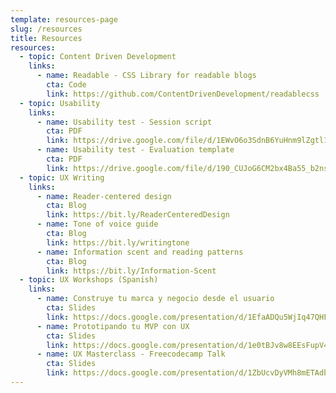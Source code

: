 ```yaml
---
template: resources-page
slug: /resources
title: Resources
resources:
  - topic: Content Driven Development
    links:
      - name: Readable - CSS Library for readable blogs
        cta: Code
        link: https://github.com/ContentDrivenDevelopment/readablecss
  - topic: Usability
    links:
      - name: Usability test - Session script
        cta: PDF
        link: https://drive.google.com/file/d/1EWvO6o3SdnB6YuHnm9lZgtl1a0xS1-3E/
      - name: Usability test - Evaluation template
        cta: PDF
        link: https://drive.google.com/file/d/190_CUJoG6CM2bx4Ba55_b2nsztmjtXlA/
  - topic: UX Writing
    links:
      - name: Reader-centered design
        cta: Blog
        link: https://bit.ly/ReaderCenteredDesign
      - name: Tone of voice guide
        cta: Blog
        link: https://bit.ly/writingtone
      - name: Information scent and reading patterns
        cta: Blog
        link: https://bit.ly/Information-Scent
  - topic: UX Workshops (Spanish)
    links:
      - name: Construye tu marca y negocio desde el usuario
        cta: Slides
        link: https://docs.google.com/presentation/d/1EfaADQu5WjIq47QHF08mz8f3M-2M4RRJVLoPxP__nHg/
      - name: Prototipando tu MVP con UX
        cta: Slides
        link: https://docs.google.com/presentation/d/1e0tBJv8w8EEsFupV4YdSQDgq-S0mGf-7APCxFe8uWWE/
      - name: UX Masterclass - Freecodecamp Talk
        cta: Slides
        link: https://docs.google.com/presentation/d/1ZbUcvDyVMh8mETAdbkB83yCJstpy8t0kDv5NUM7_2PQ/
---
```

